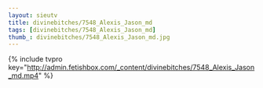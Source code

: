 ```yaml
--- 
layout: sieutv
title: divinebitches/7548_Alexis_Jason_md
tags: [divinebitches/7548_Alexis_Jason_md]
thumb_: divinebitches/7548_Alexis_Jason_md.jpg
---
```

{% include tvpro key="http://admin.fetishbox.com/_content/divinebitches/7548_Alexis_Jason_md.mp4" %} 
